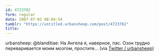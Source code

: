 ```yaml
---
id: 4723782
form: regular
date: 2007-07-02 08:04:54
tumblr: "https://untitled.urbansheep.com/post/4723782"
title:
---
```


<p>urbansheep: @blanditiae: На Ангела я, наверное, пас. Озон трудно переваривается моим мозгом, простите&hellip; (via <a href="http://twitter.com/urbansheep/statuses/130125032">Twitter / urbansheep</a>)</p>

